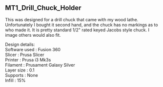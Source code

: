 ## MT1_Drill_Chuck_Holder

This was designed for a drill chuck that came with my wood lathe.  Unfortunately I bought it second hand, 
and the chuck has no markings as to who made it.  It is pretty standard 1/2" rated keyed Jacobs style 
chuck.  I image others would also fit.
  
Design details:  
Software used : Fusion 360  
Slicer : Prusa Slicer  
Printer : Prusa i3 Mk3s  
Filament : Prusament Galaxy Silver  
Layer size : 0.1  
Supports : None  
Infill : 15%  
